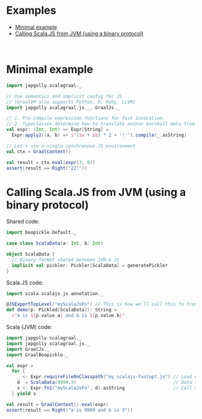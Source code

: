 # Examples

* [Minimal example](#minimal-example)
* [Calling Scala.JS from JVM (using a binary protocol)](#calling-scalajs-from-jvm-using-a-binary-protocol)

<br>


Minimal example
===============

```scala
import japgolly.scalagraal._

// Use semantics and implicit config for JS
// (GraalVM also supports Python, R, Ruby, LLVM)
import japgolly.scalagraal.js._, GraalJs._

// 1. Pre-compile expression functions for fast invocation.
// 2. Typeclasses determine how to translate and/or marshall data from Scala to JS.
val expr: (Int, Int) => Expr[String] =
  Expr.apply2((a, b) => s"($a + $b) * 2 + '!'").compile(_.asString)

// Let's use a single synchronous JS environment
val ctx = GraalContext()

val result = ctx.eval(expr(3, 8))
assert(result == Right("22!"))
```


Calling Scala.JS from JVM (using a binary protocol)
===================================================

Shared code:

```scala
import boopickle.Default._

case class ScalaData(a: Int, b: Int)

object ScalaData {
  // Binary format shared between JVM & JS
  implicit val pickler: Pickler[ScalaData] = generatePickler
}
```

Scala.JS code:

```scala
import scala.scalajs.js.annotation._

@JSExportTopLevel("myScalaJsFn") // This is how we'll call this fn from the JVM
def demo(p: Pickled[ScalaData]): String =
  s"a is ${p.value.a} and b is ${p.value.b}"
```

Scala (JVM) code:

```scala
import japgolly.scalagraal._
import japgolly.scalagraal.js._
import GraalJs._
import GraalBoopickle._

val expr =
  for {
    _ <- Expr.requireFileOnClasspath("my_scalajs-fastopt.js") // Load our Scala.JS code
    d  = ScalaData(9999,3)                                    // Data to be converted JVM → binary → Scala.JS
    s <- Expr.fn1("myScalaJsFn", d).asString                  // Call Scala.JS with a case class
  } yield s

val result = GraalContext().eval(expr)
assert(result == Right("a is 9999 and b is 3"))
```
